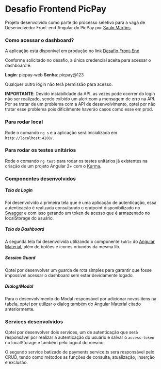 # Desafio Frontend PicPay

Projeto desenvolvido como parte do processo seletivo para a vaga de Desenvolvedor Front-end Angular do PicPay por [Saulo Martins](https://www.linkedin.com/in/saulorodriguesm/)

### Como acessar o dashboard?

A aplicação está disponível em produção no link [Desafio Front-End](https://desafio-frontend-v2.vercel.app)

Conforme solicitado no desafio, a única credencial aceita para acessar o dashboard é:

**Login**: picpay-web
**Senha**: picpay@123

Qualquer outro login não terá permissão para acesso.

**IMPORTANTE**: Devido instabilidade da API, as vezes pode ocorrer do login não ser realizado, sendo exibido um alert com a mensagem de erro na API. Por se tratar de um problema com a API de desenvolvimento, optei por não tratar esse problema pois dificilmente haverão casos como esse em prod.

### Para rodar local

Rode o comando `ng s` e a aplicação será inicializada em `http://localhost:4200/`.

### Para rodar os testes unitários

Rode o comando `ng test` para rodar os testes unitários já existentes na criação de um projeto Angular 2+ com o [Karma](https://karma-runner.github.io).

### Componentes desenvolvidos

##### Tela de Login

Foi desenvolvido a primeira tela que é uma aplicação de autenticação, essa autenticação é realizada consultando o endpoint disponibilizado no [Swagger](https://3kniis.sse.codesandbox.io/) e com isso gerando um token de acesso que é armazenado no localStorage do usuário.

##### Tela do Dashboard

A segunda tela foi desenvolvida utilizando o componente `table` do [Angular Material](https://material.angular.io/), além de botões e ícones oriundos da mesma lib.

##### Session Guard

Optei por desenvolver um guarda de rota simples para garantir que fosse impossível acessar o dashboard sem estar devidamente logado.

##### Dialog/Modal

Para o desenvolvimento do Modal responsável por adicionar novos itens na tabela, optei por utilizar o dialog também do Angular Material citado anteriormente.

### Services desenvolvidos

Optei por desenvolver dois services, um de autenticação que será responsável por realizar a autenticação do usuário e salvar o `access-token` no localStorage e também pelo logout do mesmo.

O segundo service batizado de payments.service.ts será responsável pelo CRUD, tendo como métodos as funções de consulta, atualização, inserção e exclusão.
